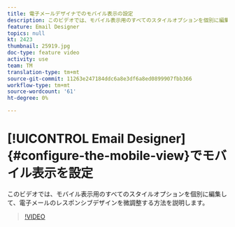 ```yaml
---
title: 電子メールデザイナでのモバイル表示の設定
description: このビデオでは、モバイル表示用のすべてのスタイルオプションを個別に編集し、Adobe Campaign Standard(ACS)でレスポンシブデザインを微調整する方法を説明します。
feature: Email Designer
topics: null
kt: 2423
thumbnail: 25919.jpg
doc-type: feature video
activity: use
team: TM
translation-type: tm+mt
source-git-commit: 11263e247184ddc6a8e3df6a8ed0899907fbb366
workflow-type: tm+mt
source-wordcount: '61'
ht-degree: 0%

---
```



# [!UICONTROL Email Designer] {#configure-the-mobile-view}でモバイル表示を設定

このビデオでは、モバイル表示用のすべてのスタイルオプションを個別に編集して、電子メールのレスポンシブデザインを微調整する方法を説明します。

>[!VIDEO](https://video.tv.adobe.com/v/25919?quality=12)

